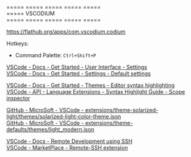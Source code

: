 ===== ===== ===== ===== =====  
===== VSCODIUM  
===== ===== ===== ===== =====  

https://flathub.org/apps/com.vscodium.codium  

Hotkeys:
- Command Palette: `Ctrl+Shift+P`

[VSCode - Docs - Get Started - User Interface - Settings](https://code.visualstudio.com/docs/getstarted/userinterface#_settings)  
[VSCode - Docs - Get Started - Settings - Default settings](https://code.visualstudio.com/docs/getstarted/settings#_default-settings)  

[VSCode - Docs - Get Started - Themes - Editor syntax highlighting](https://code.visualstudio.com/docs/getstarted/themes#_editor-syntax-highlighting)  
[VSCode - API - Language Extensions - Syntax Highlight Guide - Scope inspector](https://code.visualstudio.com/api/language-extensions/syntax-highlight-guide#scope-inspector)  

[GitHub - MicroSoft - VSCode - extensions/theme-solarized-light/themes/solarized-light-color-theme.json](https://github.com/microsoft/vscode/blob/main/extensions/theme-solarized-light/themes/solarized-light-color-theme.json)  
[GitHub - MicroSoft - VSCode - extensions/theme-defaults/themes/light\_modern.json](https://github.com/microsoft/vscode/blob/main/extensions/theme-defaults/themes/light_modern.json)  

[VSCode - Docs - Remote Development using SSH](https://code.visualstudio.com/docs/remote/ssh)  
[VSCode - MarketPlace - Remote-SSH extension](https://marketplace.visualstudio.com/items?itemName=ms-vscode-remote.remote-ssh)  

